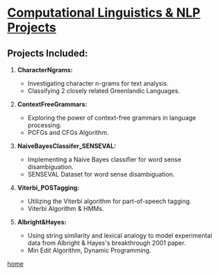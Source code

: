 # [Computational Linguistics & NLP Projects](https://github.com/jatanjay/complinguistics)

## Projects Included:

1. **CharacterNgrams:**
   - Investigating character n-grams for text analysis.
   - Classifying 2 closely related Greenlandic Languages.

2. **ContextFreeGrammars:**
   - Exploring the power of context-free grammars in language processing.
   - PCFGs and CFGs Algorithm.

3. **NaiveBayesClassifer_SENSEVAL:**
   - Implementing a Naive Bayes classifier for word sense disambiguation.
   - SENSEVAL Dataset for word sense disambiguation.

4. **Viterbi_POSTagging:**
   - Utilizing the Viterbi algorithm for part-of-speech tagging.
   - Viterbi Algorithm & HMMs.

5. **Albright&Hayes:**
   - Using string similarity and lexical analogy to model experimental data from Albright & Hayes's breakthrough 2001 paper.
   - Min Edit Algorithm, Dynamic Programming.

[home](https://jatanjay.github.io/projects)
